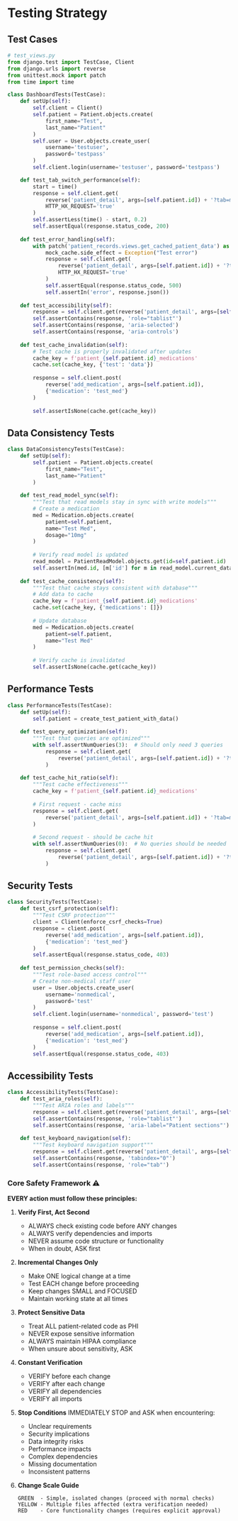 # Testing Strategy

## Test Cases
```python
# test_views.py
from django.test import TestCase, Client
from django.urls import reverse
from unittest.mock import patch
from time import time

class DashboardTests(TestCase):
    def setUp(self):
        self.client = Client()
        self.patient = Patient.objects.create(
            first_name="Test",
            last_name="Patient"
        )
        self.user = User.objects.create_user(
            username='testuser',
            password='testpass'
        )
        self.client.login(username='testuser', password='testpass')

    def test_tab_switch_performance(self):
        start = time()
        response = self.client.get(
            reverse('patient_detail', args=[self.patient.id]) + '?tab=medications',
            HTTP_HX_REQUEST='true'
        )
        self.assertLess(time() - start, 0.2)
        self.assertEqual(response.status_code, 200)
    
    def test_error_handling(self):
        with patch('patient_records.views.get_cached_patient_data') as mock_cache:
            mock_cache.side_effect = Exception("Test error")
            response = self.client.get(
                reverse('patient_detail', args=[self.patient.id]) + '?tab=medications',
                HTTP_HX_REQUEST='true'
            )
            self.assertEqual(response.status_code, 500)
            self.assertIn('error', response.json())
    
    def test_accessibility(self):
        response = self.client.get(reverse('patient_detail', args=[self.patient.id]))
        self.assertContains(response, 'role="tablist"')
        self.assertContains(response, 'aria-selected')
        self.assertContains(response, 'aria-controls')
    
    def test_cache_invalidation(self):
        # Test cache is properly invalidated after updates
        cache_key = f'patient_{self.patient.id}_medications'
        cache.set(cache_key, {'test': 'data'})
        
        response = self.client.post(
            reverse('add_medication', args=[self.patient.id]),
            {'medication': 'test_med'}
        )
        
        self.assertIsNone(cache.get(cache_key))
```

## Data Consistency Tests
```python
class DataConsistencyTests(TestCase):
    def setUp(self):
        self.patient = Patient.objects.create(
            first_name="Test",
            last_name="Patient"
        )
        
    def test_read_model_sync(self):
        """Test that read models stay in sync with write models"""
        # Create a medication
        med = Medication.objects.create(
            patient=self.patient,
            name="Test Med",
            dosage="10mg"
        )
        
        # Verify read model is updated
        read_model = PatientReadModel.objects.get(id=self.patient.id)
        self.assertIn(med.id, [m['id'] for m in read_model.current_data['medications']])
        
    def test_cache_consistency(self):
        """Test that cache stays consistent with database"""
        # Add data to cache
        cache_key = f'patient_{self.patient.id}_medications'
        cache.set(cache_key, {'medications': []})
        
        # Update database
        med = Medication.objects.create(
            patient=self.patient,
            name="Test Med"
        )
        
        # Verify cache is invalidated
        self.assertIsNone(cache.get(cache_key))
```

## Performance Tests
```python
class PerformanceTests(TestCase):
    def setUp(self):
        self.patient = create_test_patient_with_data()
        
    def test_query_optimization(self):
        """Test that queries are optimized"""
        with self.assertNumQueries(3):  # Should only need 3 queries
            response = self.client.get(
                reverse('patient_detail', args=[self.patient.id]) + '?tab=medications'
            )
            
    def test_cache_hit_ratio(self):
        """Test cache effectiveness"""
        cache_key = f'patient_{self.patient.id}_medications'
        
        # First request - cache miss
        response = self.client.get(
            reverse('patient_detail', args=[self.patient.id]) + '?tab=medications'
        )
        
        # Second request - should be cache hit
        with self.assertNumQueries(0):  # No queries should be needed
            response = self.client.get(
                reverse('patient_detail', args=[self.patient.id]) + '?tab=medications'
            )
```

## Security Tests
```python
class SecurityTests(TestCase):
    def test_csrf_protection(self):
        """Test CSRF protection"""
        client = Client(enforce_csrf_checks=True)
        response = client.post(
            reverse('add_medication', args=[self.patient.id]),
            {'medication': 'test_med'}
        )
        self.assertEqual(response.status_code, 403)
        
    def test_permission_checks(self):
        """Test role-based access control"""
        # Create non-medical staff user
        user = User.objects.create_user(
            username='nonmedical',
            password='test'
        )
        self.client.login(username='nonmedical', password='test')
        
        response = self.client.post(
            reverse('add_medication', args=[self.patient.id]),
            {'medication': 'test_med'}
        )
        self.assertEqual(response.status_code, 403)
```

## Accessibility Tests
```python
class AccessibilityTests(TestCase):
    def test_aria_roles(self):
        """Test ARIA roles and labels"""
        response = self.client.get(reverse('patient_detail', args=[self.patient.id]))
        self.assertContains(response, 'role="tablist"')
        self.assertContains(response, 'aria-label="Patient sections"')
        
    def test_keyboard_navigation(self):
        """Test keyboard navigation support"""
        response = self.client.get(reverse('patient_detail', args=[self.patient.id]))
        self.assertContains(response, 'tabindex="0"')
        self.assertContains(response, 'role="tab"')
```

### Core Safety Framework ⚠️
**EVERY action must follow these principles:**

1. **Verify First, Act Second**
   - ALWAYS check existing code before ANY changes
   - ALWAYS verify dependencies and imports
   - NEVER assume code structure or functionality
   - When in doubt, ASK first

2. **Incremental Changes Only**
   - Make ONE logical change at a time
   - Test EACH change before proceeding
   - Keep changes SMALL and FOCUSED
   - Maintain working state at all times

3. **Protect Sensitive Data**
   - Treat ALL patient-related code as PHI
   - NEVER expose sensitive information
   - ALWAYS maintain HIPAA compliance
   - When unsure about sensitivity, ASK

4. **Constant Verification**
   - VERIFY before each change
   - VERIFY after each change
   - VERIFY all dependencies
   - VERIFY all imports

5. **Stop Conditions**
   IMMEDIATELY STOP and ASK when encountering:
   - Unclear requirements
   - Security implications
   - Data integrity risks
   - Performance impacts
   - Complex dependencies
   - Missing documentation
   - Inconsistent patterns

6. **Change Scale Guide**
   ```
   GREEN  - Simple, isolated changes (proceed with normal checks)
   YELLOW - Multiple files affected (extra verification needed)
   RED    - Core functionality changes (requires explicit approval)
   ``` 